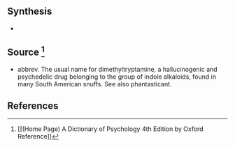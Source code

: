 ## Synthesis
- 
## Source [^1]
- abbrev. The usual name for dimethyltryptamine, a hallucinogenic and psychedelic drug belonging to the group of indole alkaloids, found in many South American snuffs. See also phantasticant.
## References

[^1]: [[(Home Page) A Dictionary of Psychology 4th Edition by Oxford Reference]]